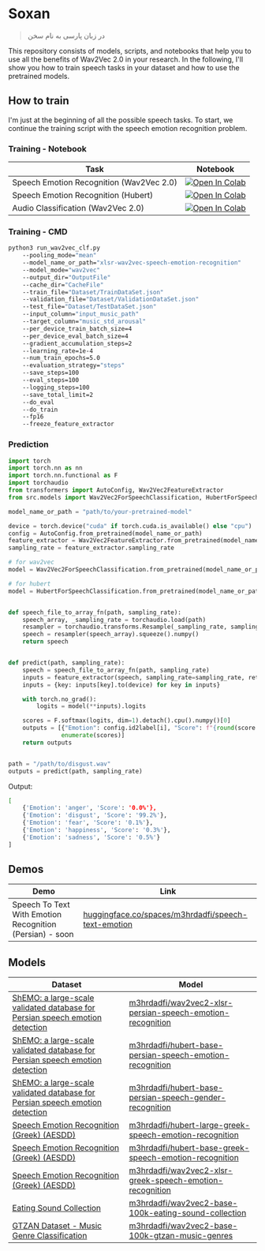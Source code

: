 # Soxan

> در زبان پارسی به نام سخن


This repository consists of models, scripts, and notebooks that help you to use all the benefits of Wav2Vec 2.0 in your
research. In the following, I'll show you how to train speech tasks in your dataset and how to use the pretrained
models.

## How to train

I'm just at the beginning of all the possible speech tasks. To start, we continue the training script with the speech
emotion recognition problem.

### Training - Notebook

| Task                                     | Notebook                                                                                                                                                                                                            |
|------------------------------------------|---------------------------------------------------------------------------------------------------------------------------------------------------------------------------------------------------------------------|
| Speech Emotion Recognition (Wav2Vec 2.0) | [![Open In Colab](https://colab.research.google.com/assets/colab-badge.svg)](https://colab.research.google.com/github/m3hrdadfi/soxan/blob/main/notebooks/Emotion_recognition_in_Greek_speech_using_Wav2Vec2.ipynb) |
| Speech Emotion Recognition (Hubert)      | [![Open In Colab](https://colab.research.google.com/assets/colab-badge.svg)](https://colab.research.google.com/github/m3hrdadfi/soxan/blob/main/notebooks/Emotion_recognition_in_Greek_speech_using_HuBERT.ipynb)   |
| Audio Classification (Wav2Vec 2.0)       | [![Open In Colab](https://colab.research.google.com/assets/colab-badge.svg)](https://colab.research.google.com/github/m3hrdadfi/soxan/blob/main/notebooks/Eating_Sound_Collection_using_Wav2Vec2.ipynb)             |

### Training - CMD

```bash
python3 run_wav2vec_clf.py 
    --pooling_mode="mean" 
    --model_name_or_path="xlsr-wav2vec-speech-emotion-recognition" 
    --model_mode="wav2vec" 
    --output_dir="OutputFile" 
    --cache_dir="CacheFile" 
    --train_file="Dataset/TrainDataSet.json" 
    --validation_file="Dataset/ValidationDataSet.json" 
    --test_file="Dataset/TestDataSet.json"
    --input_column="input_music_path"
    --target_column="music_std_arousal"
    --per_device_train_batch_size=4 
    --per_device_eval_batch_size=4 
    --gradient_accumulation_steps=2 
    --learning_rate=1e-4 
    --num_train_epochs=5.0 
    --evaluation_strategy="steps"
    --save_steps=100 
    --eval_steps=100 
    --logging_steps=100 
    --save_total_limit=2 
    --do_eval 
    --do_train 
    --fp16 
    --freeze_feature_extractor
```

### Prediction

```python
import torch
import torch.nn as nn
import torch.nn.functional as F
import torchaudio
from transformers import AutoConfig, Wav2Vec2FeatureExtractor
from src.models import Wav2Vec2ForSpeechClassification, HubertForSpeechClassification

model_name_or_path = "path/to/your-pretrained-model"

device = torch.device("cuda" if torch.cuda.is_available() else "cpu")
config = AutoConfig.from_pretrained(model_name_or_path)
feature_extractor = Wav2Vec2FeatureExtractor.from_pretrained(model_name_or_path)
sampling_rate = feature_extractor.sampling_rate

# for wav2vec
model = Wav2Vec2ForSpeechClassification.from_pretrained(model_name_or_path).to(device)

# for hubert
model = HubertForSpeechClassification.from_pretrained(model_name_or_path).to(device)


def speech_file_to_array_fn(path, sampling_rate):
    speech_array, _sampling_rate = torchaudio.load(path)
    resampler = torchaudio.transforms.Resample(_sampling_rate, sampling_rate)
    speech = resampler(speech_array).squeeze().numpy()
    return speech


def predict(path, sampling_rate):
    speech = speech_file_to_array_fn(path, sampling_rate)
    inputs = feature_extractor(speech, sampling_rate=sampling_rate, return_tensors="pt", padding=True)
    inputs = {key: inputs[key].to(device) for key in inputs}

    with torch.no_grad():
        logits = model(**inputs).logits

    scores = F.softmax(logits, dim=1).detach().cpu().numpy()[0]
    outputs = [{"Emotion": config.id2label[i], "Score": f"{round(score * 100, 3):.1f}%"} for i, score in
               enumerate(scores)]
    return outputs


path = "/path/to/disgust.wav"
outputs = predict(path, sampling_rate)    
```

Output:

```bash
[
    {'Emotion': 'anger', 'Score': '0.0%'},
    {'Emotion': 'disgust', 'Score': '99.2%'},
    {'Emotion': 'fear', 'Score': '0.1%'},
    {'Emotion': 'happiness', 'Score': '0.3%'},
    {'Emotion': 'sadness', 'Score': '0.5%'}
]
```


## Demos

| Demo                                                     | Link                                                                                                               |
|----------------------------------------------------------|--------------------------------------------------------------------------------------------------------------------|
| Speech To Text With Emotion Recognition (Persian) - soon | [huggingface.co/spaces/m3hrdadfi/speech-text-emotion](https://huggingface.co/spaces/m3hrdadfi/speech-text-emotion) |


## Models

| Dataset                                                                                                                      | Model                                                                                                                                           |
|------------------------------------------------------------------------------------------------------------------------------|-------------------------------------------------------------------------------------------------------------------------------------------------|
| [ShEMO: a large-scale validated database for Persian speech emotion detection](https://github.com/mansourehk/ShEMO)          | [m3hrdadfi/wav2vec2-xlsr-persian-speech-emotion-recognition](https://huggingface.co/m3hrdadfi/wav2vec2-xlsr-persian-speech-emotion-recognition) |
| [ShEMO: a large-scale validated database for Persian speech emotion detection](https://github.com/mansourehk/ShEMO)          | [m3hrdadfi/hubert-base-persian-speech-emotion-recognition](https://huggingface.co/m3hrdadfi/hubert-base-persian-speech-emotion-recognition)     |
| [ShEMO: a large-scale validated database for Persian speech emotion detection](https://github.com/mansourehk/ShEMO)          | [m3hrdadfi/hubert-base-persian-speech-gender-recognition](https://huggingface.co/m3hrdadfi/hubert-base-persian-speech-gender-recognition)       |
| [Speech Emotion Recognition (Greek) (AESDD)](http://m3c.web.auth.gr/research/aesdd-speech-emotion-recognition/)              | [m3hrdadfi/hubert-large-greek-speech-emotion-recognition](https://huggingface.co/m3hrdadfi/hubert-large-greek-speech-emotion-recognition)       |
| [Speech Emotion Recognition (Greek) (AESDD)](http://m3c.web.auth.gr/research/aesdd-speech-emotion-recognition/)              | [m3hrdadfi/hubert-base-greek-speech-emotion-recognition](https://huggingface.co/m3hrdadfi/hubert-base-greek-speech-emotion-recognition)         |
| [Speech Emotion Recognition (Greek) (AESDD)](http://m3c.web.auth.gr/research/aesdd-speech-emotion-recognition/)              | [m3hrdadfi/wav2vec2-xlsr-greek-speech-emotion-recognition](https://huggingface.co/m3hrdadfi/wav2vec2-xlsr-greek-speech-emotion-recognition)     |
| [Eating Sound Collection](https://www.kaggle.com/mashijie/eating-sound-collection)                                           | [m3hrdadfi/wav2vec2-base-100k-eating-sound-collection](https://huggingface.co/m3hrdadfi/wav2vec2-base-100k-eating-sound-collection)             |
| [GTZAN Dataset - Music Genre Classification](https://www.kaggle.com/andradaolteanu/gtzan-dataset-music-genre-classification) | [m3hrdadfi/wav2vec2-base-100k-gtzan-music-genres](https://huggingface.co/m3hrdadfi/wav2vec2-base-100k-gtzan-music-genres)                       |
